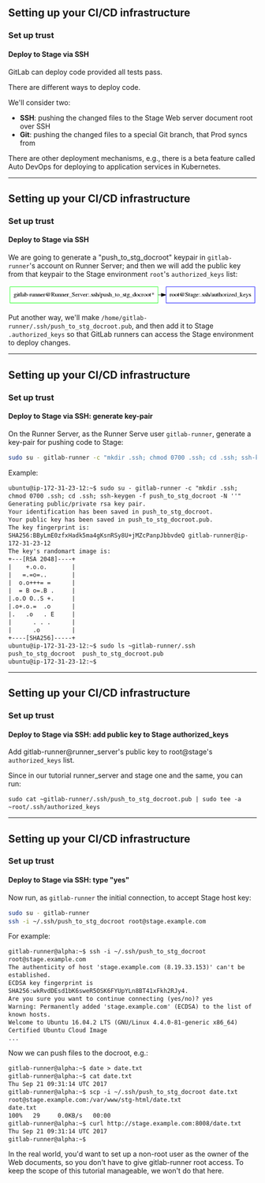 
## Setting up your CI/CD infrastructure
### Set up trust
#### Deploy to Stage via SSH

GitLab can deploy code provided all tests pass.

There are different ways to deploy code.

We'll consider two:
- **SSH**: pushing the changed files to the Stage Web server document root over SSH
- **Git**: pushing the changed files to a special Git branch, that Prod syncs from

There are other deployment mechanisms, e.g., there is a beta feature called Auto DevOps for deploying to application services in Kubernetes.

---
## Setting up your CI/CD infrastructure
### Set up trust
#### Deploy to Stage via SSH

We are going to generate a "push_to_stg_docroot" keypair in `gitlab-runner`'s account on Runner Server; and then we will add the public key from that keypair to the Stage environment `root`'s `authorized_keys` list:

![img](img/ssh-trust-stage.png)

Put another way, we'll make `/home/gitlab-runner/.ssh/push_to_stg_docroot.pub`,
and then add it to Stage `.authorized_keys` so that GitLab runners can access the Stage environment to deploy changes.


---
## Setting up your CI/CD infrastructure
### Set up trust
#### Deploy to Stage via SSH: generate key-pair

On the Runner Server, as the Runner Serve user `gitlab-runner`,
generate a key-pair for pushing code to Stage:

```bash
sudo su - gitlab-runner -c "mkdir .ssh; chmod 0700 .ssh; cd .ssh; ssh-keygen -f push_to_stg_docroot -N ''"
```

Example:

```shell_session
ubuntu@ip-172-31-23-12:~$ sudo su - gitlab-runner -c "mkdir .ssh; chmod 0700 .ssh; cd .ssh; ssh-keygen -f push_to_stg_docroot -N ''"
Generating public/private rsa key pair.
Your identification has been saved in push_to_stg_docroot.
Your public key has been saved in push_to_stg_docroot.pub.
The key fingerprint is:
SHA256:BByLmE0zfxHadk5ma4gKsnRSy8U+jMZcPanpJbbvdeQ gitlab-runner@ip-172-31-23-12
The key's randomart image is:
+---[RSA 2048]----+
|    +.o.o.       |
|   =.=o=..       |
|  o.o+++= =      |
|  = B o=.B .     |
|.o.O O..S +.     |
|.o+.o.=  .o      |
|.   .o   . E     |
|      . . .      |
|      .o         |
+----[SHA256]-----+
ubuntu@ip-172-31-23-12:~$ sudo ls ~gitlab-runner/.ssh
push_to_stg_docroot  push_to_stg_docroot.pub
ubuntu@ip-172-31-23-12:~$
```

---
## Setting up your CI/CD infrastructure
### Set up trust
#### Deploy to Stage via SSH: add public key to Stage authorized_keys

Add gitlab-runner@runner_server's public key to root@stage's `authorized_keys` list.  

Since in our tutorial runner_server and stage one and the same, you can run:

```
sudo cat ~gitlab-runner/.ssh/push_to_stg_docroot.pub | sudo tee -a ~root/.ssh/authorized_keys
```


---
## Setting up your CI/CD infrastructure
### Set up trust
#### Deploy to Stage via SSH: type "yes"

Now run, as `gitlab-runner` the initial connection, to accept Stage host key:

```bash
sudo su - gitlab-runner
ssh -i ~/.ssh/push_to_stg_docroot root@stage.example.com
```

For example:

```shell_session
gitlab-runner@alpha:~$ ssh -i ~/.ssh/push_to_stg_docroot root@stage.example.com
The authenticity of host 'stage.example.com (8.19.33.153)' can't be established.
ECDSA key fingerprint is SHA256:wkRvdDEsd1bK6sweR5OSK6FYUpYLn8BT41xFkh2RJy4.
Are you sure you want to continue connecting (yes/no)? yes
Warning: Permanently added 'stage.example.com' (ECDSA) to the list of known hosts.
Welcome to Ubuntu 16.04.2 LTS (GNU/Linux 4.4.0-81-generic x86_64)
Certified Ubuntu Cloud Image
...
```
Now we can push files to the docroot, e.g.:

```
gitlab-runner@alpha:~$ date > date.txt
gitlab-runner@alpha:~$ cat date.txt
Thu Sep 21 09:31:14 UTC 2017
gitlab-runner@alpha:~$ scp -i ~/.ssh/push_to_stg_docroot date.txt  root@stage.example.com:/var/www/stg-html/date.txt
date.txt                                                                               100%   29     0.0KB/s   00:00
gitlab-runner@alpha:~$ curl http://stage.example.com:8008/date.txt
Thu Sep 21 09:31:14 UTC 2017
gitlab-runner@alpha:~$
```

In the real world, you'd want to set up a non-root user as the owner
of the Web documents, so you don't have to give gitlab-runner root access.
To keep the scope of this tutorial manageable, we won't do that here.
